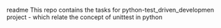 readme
This repo contains the tasks for python-test_driven_developmen project - which relate the concept of unittest in python
